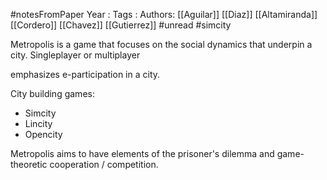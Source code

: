 #notesFromPaper
Year   :
Tags   :
Authors: [[Aguilar]] [[Diaz]] [[Altamiranda]] [[Cordero]] [[Chavez]] [[Gutierrez]]
#unread #simcity

Metropolis is a game that focuses on the social dynamics that underpin a city. Singleplayer or multiplayer

emphasizes e-participation in a city.

City building games:

 - Simcity
 - Lincity
 - Opencity

Metropolis aims to have elements of the prisoner's dilemma and game-theoretic cooperation / competition.

